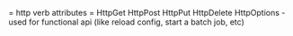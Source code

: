 = http verb attributes =
HttpGet
HttpPost
HttpPut
HttpDelete
HttpOptions - used for functional api (like reload config, start a batch job, etc)

